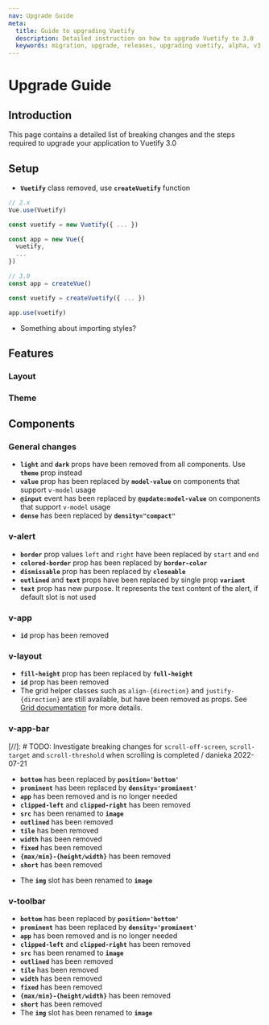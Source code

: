 ```yaml
---
nav: Upgrade Guide
meta:
  title: Guide to upgrading Vuetify
  description: Detailed instruction on how to upgrade Vuetify to 3.0
  keywords: migration, upgrade, releases, upgrading vuetify, alpha, v3
---
```


# Upgrade Guide

## Introduction

This page contains a detailed list of breaking changes and the steps required to upgrade your application to Vuetify 3.0

## Setup

- **`Vuetify`** class removed, use **`createVuetify`** function

```js
// 2.x
Vue.use(Vuetify)

const vuetify = new Vuetify({ ... })

const app = new Vue({
  vuetify,
  ...
})

```

```js
// 3.0
const app = createVue()

const vuetify = createVuetify({ ... })

app.use(vuetify)
```

- Something about importing styles?

## Features

### Layout

### Theme

## Components

### General changes

- **`light`** and **`dark`** props have been removed from all components. Use **`theme`** prop instead
- **`value`** prop has been replaced by **`model-value`** on components that support `v-model` usage
- **`@input`** event has been replaced by **`@update:model-value`** on components that support `v-model` usage
- **`dense`** has been replaced by **`density="compact"`**

### v-alert

- **`border`** prop values `left` and `right` have been replaced by `start` and `end`
- **`colored-border`** prop has been replaced by **`border-color`**
- **`dismissable`** prop has been replaced by **`closeable`**
- **`outlined`** and **`text`** props have been replaced by single prop **`variant`**
- **`text`** prop has new purpose. It represents the text content of the alert, if default slot is not used

### v-app

- **`id`** prop has been removed

### v-layout

- **`fill-height`** prop has been replaced by **`full-height`**
- **`id`** prop has been removed
- The grid helper classes such as `align-{direction}` and `justify-{direction}` are still available, but have been removed as props. See [Grid documentation](/components/grids/#helper-classes) for more details.

### v-app-bar

[//]: # TODO: Investigate breaking changes for `scroll-off-screen`, `scroll-target` and `scroll-threshold` when scrolling is completed / danieka 2022-07-21

- **`bottom`** has been replaced by **`position='bottom'`**
- **`prominent`** has been replaced by **`density='prominent'`**
- **`app`** has been removed and is no longer needed
- **`clipped-left`** and **`clipped-right`** has been removed
- **`src`** has been renamed to **`image`**
- **`outlined`** has been removed
- **`tile`** has been removed
- **`width`** has been removed
- **`fixed`** has been removed
- **`{max/min}-{height/width}`** has been removed
- **`short`** has been removed
* The **`img`** slot has been renamed to **`image`**

### v-toolbar

- **`bottom`** has been replaced by **`position='bottom'`**
- **`prominent`** has been replaced by **`density='prominent'`**
- **`app`** has been removed and is no longer needed
- **`clipped-left`** and **`clipped-right`** has been removed
- **`src`** has been renamed to **`image`**
- **`outlined`** has been removed
- **`tile`** has been removed
- **`width`** has been removed
- **`fixed`** has been removed
- **`{max/min}-{height/width}`** has been removed
- **`short`** has been removed
- The **`img`** slot has been renamed to **`image`**